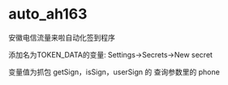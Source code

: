 # auto_ah163
安徽电信流量来啦自动化签到程序

添加名为TOKEN_DATA的变量: Settings->Secrets->New secret

变量值为抓包 getSign，isSign，userSign 的 查询参数里的 phone
